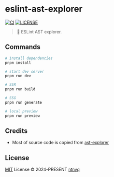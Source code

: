 # eslint-ast-explorer

[![CI](https://github.com/ntnyq/eslint-ast-explorer/workflows/CI/badge.svg)](https://github.com/ntnyq/eslint-ast-explorer/actions)
[![LICENSE](https://img.shields.io/github/license/ntnyq/eslint-ast-explorer.svg)](https://github.com/ntnyq/eslint-ast-explorer/blob/main/LICENSE)

> :apple: ESLint AST explorer.

## Commands

```bash
# install dependencies
pnpm install

# start dev server
pnpm run dev

# SSR
pnpm run build

# SSG
pnpm run generate

# local preview
pnpm run preview
```

## Credits

- Most of source code is copied from [ast-explorer](https://github.com/sxzz/ast-explorer)

## License

[MIT](./LICENSE) License © 2024-PRESENT [ntnyq](https://github.com/ntnyq)
